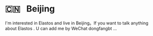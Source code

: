 # 🇨🇳 &nbsp; Beijing
I'm interested in Elastos and live in Beijing。If you want to talk anything about Elastos . U can add me by WeChat dongfangbt
... 
